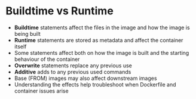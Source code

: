 # Buildtime vs Runtime

- **Buildtime** statements affect the files in the image and how the image is being built
- **Runtime** statements are stored as metadata and affect the container itself
- Some statements affect both on how the image is built and the starting behaviour of the container 
- **Overwrite** statements replace any previous use
- **Additive** adds to any previous used commands
- Base (FROM) images may also affect downstream images 
- Understanding the effects help troubleshoot when Dockerfile and container issues arise
